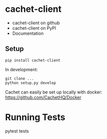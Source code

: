 
# cachet-client

* cachet-client on github
* cachet-client on PyPI
* Documentation

## Setup

```
pip install cachet-client
```

In development:

```
git clone ...
python setup.py develop
```

Cachet can easily be set up locally with docker: https://github.com/CachetHQ/Docker

# Running Tests

pytest tests
